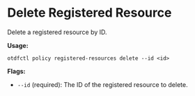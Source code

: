 # Delete Registered Resource

Delete a registered resource by ID.

**Usage:**
```
otdfctl policy registered-resources delete --id <id>
```

**Flags:**
- `--id` (required): The ID of the registered resource to delete.